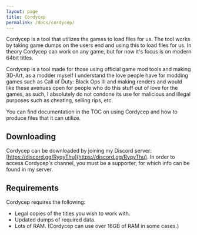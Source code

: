 ```yaml
---
layout: page
title: Cordycep
permalink: /docs/cordycep/
---
```


Cordycep is a tool that utilizes the games to load files for us. The tool works by taking game dumps on the users end and using this to load files for us. In theory Cordycep can work on any game, but for now it's focus is on modern 64bit titles.

Cordycep is a tool made for those using official game mod tools and making 3D-Art, as a modder myself I understand the love people have for modding games such as Call of Duty: Black Ops III and making renders and would like these avenues open for people who do this stuff out of love for the games, as such, I absolutely do not condone its use for malicious and illegal purposes such as cheating, selling rips, etc.

You can find documentation in the TOC on using Cordycep and how to produce files that it can utilize.

## Downloading

Cordycep can be downloaded by joining my Discord server: [https://discord.gg/RyqyThu](https://discord.gg/RyqyThu). In order to access Cordycep's channel, you must be a supporter, for which info can be found in my server.

## Requirements

Cordycep requires the following:

* Legal copies of the titles you wish to work with.
* Updated dumps of required data.
* Lots of RAM. (Cordycep can use over 16GB of RAM in some cases.)